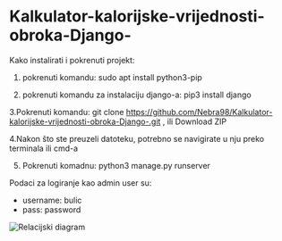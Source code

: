 # Kalkulator-kalorijske-vrijednosti-obroka-Django-

Kako instalirati i pokrenuti projekt:

1. pokrenuti komandu: sudo apt install python3-pip

2. pokrenuti komandu za instalaciju django-a: pip3 install django

3.Pokrenuti komandu: git clone https://github.com/Nebra98/Kalkulator-kalorijske-vrijednosti-obroka-Django-.git , ili Download ZIP

4.Nakon što ste preuzeli datoteku, potrebno se navigirate u nju preko terminala ili cmd-a

5. Pokrenuti komadnu: python3 manage.py runserver

Podaci za logiranje kao admin user su:
- username: bulic
- pass: password



![Relacijski diagram](https://i.ibb.co/k40gfnb/Screenshot-from-2020-07-02-18-49-02.png)
